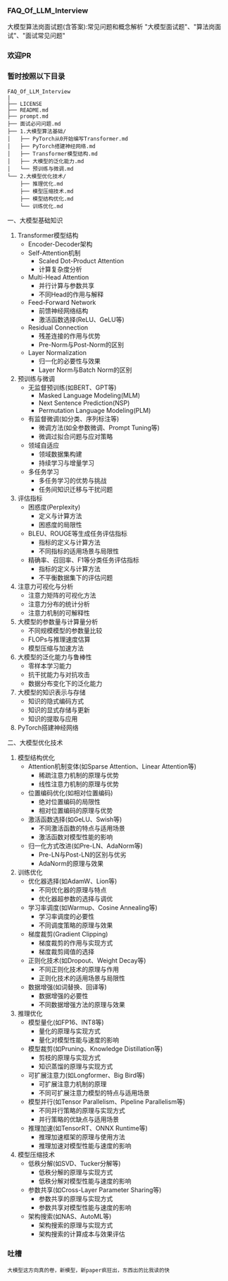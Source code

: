 ### FAQ_Of_LLM_Interview

大模型算法岗面试题(含答案):常见问题和概念解析 "大模型面试题"、"算法岗面试"、"面试常见问题"
### 欢迎PR


### 暂时按照以下目录
```text
FAQ_Of_LLM_Interview
|
├── LICENSE
├── README.md
├── prompt.md
├── 面试必问问题.md
├── 1.大模型算法基础/
│   ├── PyTorch从0开始编写Transformer.md
│   ├── PyTorch搭建神经网络.md
│   ├── Transformer模型结构.md
│   ├── 大模型的泛化能力.md
│   └── 预训练与微调.md
└── 2.大模型优化技术/
    ├── 推理优化.md
    ├── 模型压缩技术.md
    ├── 模型结构优化.md
    └── 训练优化.md
```
一、大模型基础知识
1. Transformer模型结构
   - Encoder-Decoder架构
   - Self-Attention机制
     - Scaled Dot-Product Attention
     - 计算复杂度分析
   - Multi-Head Attention
     - 并行计算与参数共享
     - 不同Head的作用与解释
   - Feed-Forward Network
     - 前馈神经网络结构
     - 激活函数选择(ReLU、GeLU等)
   - Residual Connection
     - 残差连接的作用与优势
     - Pre-Norm与Post-Norm的区别
   - Layer Normalization
     - 归一化的必要性与效果
     - Layer Norm与Batch Norm的区别
2. 预训练与微调
   - 无监督预训练(如BERT、GPT等)
     - Masked Language Modeling(MLM)
     - Next Sentence Prediction(NSP)
     - Permutation Language Modeling(PLM)
   - 有监督微调(如分类、序列标注等)
     - 微调方法(如全参数微调、Prompt Tuning等)
     - 微调过拟合问题与应对策略
   - 领域自适应
     - 领域数据集构建
     - 持续学习与增量学习
   - 多任务学习
     - 多任务学习的优势与挑战
     - 任务间知识迁移与干扰问题
3. 评估指标
   - 困惑度(Perplexity)
     - 定义与计算方法
     - 困惑度的局限性
   - BLEU、ROUGE等生成任务评估指标
     - 指标的定义与计算方法
     - 不同指标的适用场景与局限性
   - 精确率、召回率、F1等分类任务评估指标
     - 指标的定义与计算方法
     - 不平衡数据集下的评估问题
4. 注意力可视化与分析
   - 注意力矩阵的可视化方法
   - 注意力分布的统计分析
   - 注意力机制的可解释性
5. 大模型的参数量与计算量分析
   - 不同规模模型的参数量比较
   - FLOPs与推理速度估算
   - 模型压缩与加速方法
6. 大模型的泛化能力与鲁棒性
   - 零样本学习能力
   - 抗干扰能力与对抗攻击
   - 数据分布变化下的泛化能力
7. 大模型的知识表示与存储
   - 知识的隐式编码方式
   - 知识的显式存储与更新
   - 知识的提取与应用
8. PyTorch搭建神经网络


二、大模型优化技术
1. 模型结构优化
   - Attention机制变体(如Sparse Attention、Linear Attention等)
     - 稀疏注意力机制的原理与优势
     - 线性注意力机制的原理与优势
   - 位置编码优化(如相对位置编码)
     - 绝对位置编码的局限性
     - 相对位置编码的原理与优势
   - 激活函数选择(如GeLU、Swish等)
     - 不同激活函数的特点与适用场景
     - 激活函数对模型性能的影响
   - 归一化方式改进(如Pre-LN、AdaNorm等)
     - Pre-LN与Post-LN的区别与优劣
     - AdaNorm的原理与效果
2. 训练优化
   - 优化器选择(如AdamW、Lion等)
     - 不同优化器的原理与特点
     - 优化器超参数的选择与调优
   - 学习率调度(如Warmup、Cosine Annealing等)
     - 学习率调度的必要性
     - 不同调度策略的原理与效果
   - 梯度裁剪(Gradient Clipping)
     - 梯度裁剪的作用与实现方式
     - 梯度裁剪阈值的选择
   - 正则化技术(如Dropout、Weight Decay等)
     - 不同正则化技术的原理与作用
     - 正则化技术的适用场景与局限性
   - 数据增强(如词替换、回译等)
     - 数据增强的必要性
     - 不同数据增强方法的原理与效果
3. 推理优化
   - 模型量化(如FP16、INT8等)
     - 量化的原理与实现方式
     - 量化对模型性能与速度的影响
   - 模型裁剪(如Pruning、Knowledge Distillation等)
     - 剪枝的原理与实现方式
     - 知识蒸馏的原理与实现方式
   - 可扩展注意力(如Longformer、Big Bird等)
     - 可扩展注意力机制的原理
     - 不同可扩展注意力模型的特点与适用场景
   - 模型并行(如Tensor Parallelism、Pipeline Parallelism等)
     - 不同并行策略的原理与实现方式
     - 并行策略的优缺点与适用场景
   - 推理加速(如TensorRT、ONNX Runtime等)
     - 推理加速框架的原理与使用方法
     - 推理加速对模型性能与速度的影响
4. 模型压缩技术
   - 低秩分解(如SVD、Tucker分解等)
     - 低秩分解的原理与实现方式
     - 低秩分解对模型性能与速度的影响
   - 参数共享(如Cross-Layer Parameter Sharing等)
     - 参数共享的原理与实现方式
     - 参数共享对模型性能与速度的影响
   - 架构搜索(如NAS、AutoML等)
     - 架构搜索的原理与实现方式
     - 架构搜索的计算成本与效果评估

### 吐槽
```text
大模型这方向真的卷，新模型，新paper疯狂出，东西出的比我读的快
```